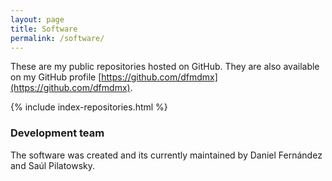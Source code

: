 ```yaml
---
layout: page
title: Software
permalink: /software/
---
```


These are my public repositories hosted on GitHub. They are also available on my GitHub profile [https://github.com/dfmdmx](https://github.com/dfmdmx).

{% include index-repositories.html %}

### Development team
The software was created and its currently maintained by Daniel Fernández and Saúl Pilatowsky.
